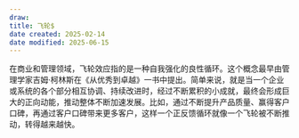 ```yaml
---
draw:
title: 飞轮$
date created: 2025-02-14
date modified: 2025-06-15
---
```


在商业和管理领域，飞轮效应指的是一种自我强化的良性循环。这个概念最早由管理学家吉姆·柯林斯在《从优秀到卓越》一书中提出。简单来说，就是当一个企业或系统的各个部分相互协调、持续改进时，经过不断累积的小成就，最终会形成巨大的正向动能，推动整体不断加速发展。比如，通过不断提升产品质量、赢得客户口碑，再通过客户口碑带来更多客户，这样一个正反馈循环就像一个飞轮被不断推动，转得越来越快。

